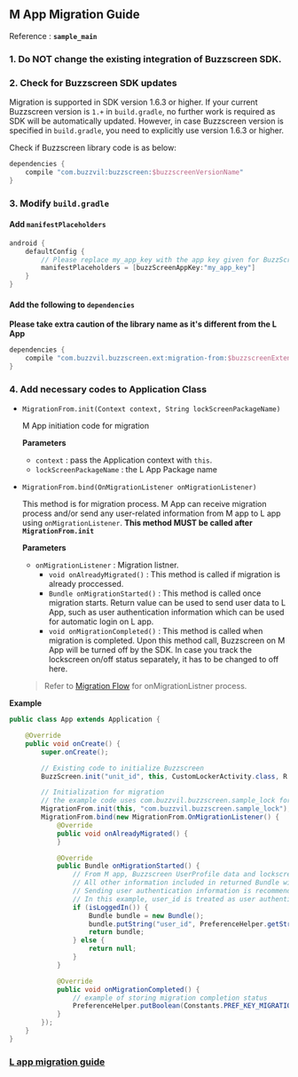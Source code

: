 ## M App Migration Guide

Reference : **`sample_main`**

### 1. Do NOT change the existing integration of Buzzscreen SDK.

### 2. Check for Buzzscreen SDK updates
Migration is supported in SDK version 1.6.3 or higher. If your current Buzzscreen version is `1.+` in `build.gradle`, no further work is required as SDK will be automatically updated. However, in case Buzzscreen version is specified in `build.gradle`, you need to explicitly use version 1.6.3 or higher.

Check if Buzzscreen library code is as below:
```groovy
dependencies {
    compile "com.buzzvil:buzzscreen:$buzzscreenVersionName"
}

```

### 3. Modify `build.gradle`

#### Add `manifestPlaceholders`

```groovy
android {
    defaultConfig {
        // Please replace my_app_key with the app key given for BuzzScreen integration process
        manifestPlaceholders = [buzzScreenAppKey:"my_app_key"]
    }
}
```

#### Add the following to `dependencies`
**Please take extra caution of the library name as it's different from the L App**

```groovy
dependencies {
    compile "com.buzzvil.buzzscreen.ext:migration-from:$buzzscreenExtentionVersionName"
}
```

### 4. Add necessary codes to Application Class
- `MigrationFrom.init(Context context, String lockScreenPackageName)`

    M App initiation code for migration

    **Parameters**
    - `context` : pass the Application context with `this`.
    - `lockScreenPackageName` : the L App Package name

- `MigrationFrom.bind(OnMigrationListener onMigrationListener)`

    This method is for migration process. M App can receive migration process and/or send any user-related information from M app to L app using `onMigrationListener`. **This method MUST be called after `MigrationFrom.init`**

    **Parameters**
    - `onMigrationListener` : Migration listner.
        - `void onAlreadyMigrated()` : This method is called if migration is already proccessed.
        - `Bundle onMigrationStarted()` : This method is called once migration starts. Return value can be used to send user data to L App, such as user authentication information which can be used for automatic login on L app.
        - `void onMigrationCompleted()` : This method is called when migration is completed. Upon this method call, Buzzscreen on M App will be turned off by the SDK. In case you track the lockscreen on/off status separately, it has to be changed to off here.

    > Refer to [Migration Flow](MIGRATION-L-EN.md#Normal-Migration-Flow) for onMigrationListner process.

**Example**

```java
public class App extends Application {

    @Override
    public void onCreate() {
        super.onCreate();

        // Existing code to initialize Buzzscreen
        BuzzScreen.init("unit_id", this, CustomLockerActivity.class, R.drawable.image_on_fail);

        // Initialization for migration
        // the example code uses com.buzzvil.buzzscreen.sample_lock for the L app package name
        MigrationFrom.init(this, "com.buzzvil.buzzscreen.sample_lock");
        MigrationFrom.bind(new MigrationFrom.OnMigrationListener() {
            @Override
            public void onAlreadyMigrated() {
            }

            @Override
            public Bundle onMigrationStarted() {
                // From M app, Buzzscreen UserProfile data and lockscreen activation status will be automatically transferred to L app.
                // All other information included in returned Bundle will be sent to M app during migration.
                // Sending user authentication information is recommended in order to implement automatic login process on L app. 
                // In this example, user_id is treated as user authentication information and used to implement automatic login on L App.
                if (isLoggedIn()) {
                    Bundle bundle = new Bundle();
                    bundle.putString("user_id", PreferenceHelper.getString(Constants.PREF_KEY_USER_ID, ""));
                    return bundle;
                } else {
                    return null;
                }
            }

            @Override
            public void onMigrationCompleted() {
                // example of storing migration completion status
                PreferenceHelper.putBoolean(Constants.PREF_KEY_MIGRATION_COMPLETED, true);
            }
        });
    }
}

```

### [L app migration guide](FULL-MIGRATION-L-EN.md)